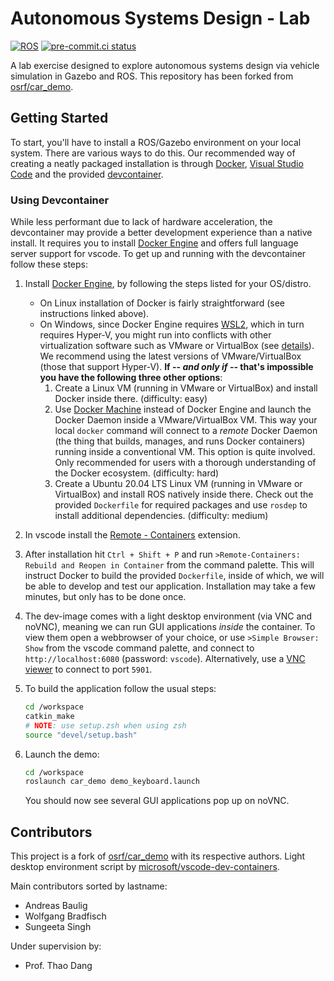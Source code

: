 # Autonomous Systems Design - Lab

[![ROS](https://github.com/Braafisch/ASD-Labor/actions/workflows/ros.yml/badge.svg)](https://github.com/Braafisch/ASD-Labor/actions/workflows/ros.yml)
[![pre-commit.ci status](https://results.pre-commit.ci/badge/github/Braafisch/ASD-Labor/noetic.svg)](https://results.pre-commit.ci/latest/github/Braafisch/ASD-Labor/noetic)

A lab exercise designed to explore autonomous systems design via vehicle simulation in Gazebo and ROS. This repository has been forked from [osrf/car_demo](https://github.com/osrf/car_demo).

## Getting Started

To start, you'll have to install a ROS/Gazebo environment on your local system. There are various ways to do this. Our recommended way of creating a neatly packaged installation is through [Docker](https://www.docker.com/), [Visual Studio Code](https://code.visualstudio.com/) and the provided [devcontainer](https://code.visualstudio.com/docs/remote/create-dev-container).

### Using Devcontainer

While less performant due to lack of hardware acceleration, the devcontainer may provide a better development experience than a native install. It requires you to install [Docker Engine](https://docs.docker.com/engine/) and offers full language server support for vscode. To get up and running with the devcontainer follow these steps:

1. Install [Docker Engine](https://docs.docker.com/engine/install/), by following the steps listed for your OS/distro.

    - On Linux installation of Docker is fairly straightforward (see instructions linked above).
    - On Windows, since Docker Engine requires [WSL2](https://docs.microsoft.com/en-us/windows/wsl/install-win10), which in turn requires Hyper-V, you might run into conflicts with other virtualization software such as VMware or VirtualBox (see [details](https://docs.microsoft.com/en-us/windows/wsl/wsl2-faq#will-i-be-able-to-run-wsl-2-and-other-3rd-party-virtualization-tools-such-as-vmware--or-virtualbox-)). We recommend using the latest versions of VMware/VirtualBox (those that support Hyper-V). **If -- _and only if_ -- that's impossible you have the following three other options**:
        1. Create a Linux VM (running in VMware or VirtualBox) and install Docker inside there. (difficulty: easy)
        2. Use [Docker Machine](http://docs.docker.oeynet.com/machine/install-machine/) instead of Docker Engine and launch the Docker Daemon inside a VMware/VirtualBox VM. This way your local `docker` command will connect to a _remote_ Docker Daemon (the thing that builds, manages, and runs Docker containers) running inside a conventional VM. This option is quite involved. Only recommended for users with a thorough understanding of the Docker ecosystem. (difficulty: hard)
        3. Create a Ubuntu 20.04 LTS Linux VM (running in VMware or VirtualBox) and install ROS natively inside there. Check out the provided `Dockerfile` for required packages and use `rosdep` to install additional dependencies. (difficulty: medium)

2. In vscode install the [Remote - Containers](https://marketplace.visualstudio.com/items?itemName=ms-vscode-remote.remote-containers) extension.

3. After installation hit `Ctrl + Shift + P` and run `>Remote-Containers: Rebuild and Reopen in Container` from the command palette. This will instruct Docker to build the provided `Dockerfile`, inside of which, we will be able to develop and test our application. Installation may take a few minutes, but only has to be done once.

4. The dev-image comes with a light desktop environment (via VNC and noVNC), meaning we can run GUI applications _inside_ the container. To view them open a webbrowser of your choice, or use `>Simple Browser: Show` from the vscode command palette, and connect to `http://localhost:6080` (password: `vscode`). Alternatively, use a [VNC viewer](https://www.realvnc.com/en/connect/download/viewer/) to connect to port `5901`.

5. To build the application follow the usual steps:

    ```sh
    cd /workspace
    catkin_make
    # NOTE: use setup.zsh when using zsh
    source "devel/setup.bash"
    ```

6. Launch the demo:

    ```sh
    cd /workspace
    roslaunch car_demo demo_keyboard.launch
    ```

    You should now see several GUI applications pop up on noVNC.

## Contributors

This project is a fork of [osrf/car_demo](https://github.com/osrf/car_demo) with its respective authors. Light desktop environment script by [microsoft/vscode-dev-containers](https://github.com/microsoft/vscode-dev-containers).

Main contributors sorted by lastname:

-   Andreas Baulig
-   Wolfgang Bradfisch
-   Sungeeta Singh

Under supervision by:

-   Prof. Thao Dang
